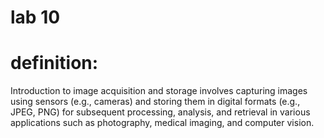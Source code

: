 # lab 10

# definition:

Introduction to image acquisition and storage involves capturing images using sensors (e.g., cameras) and storing them in digital formats (e.g., JPEG, PNG) for subsequent processing, analysis, and retrieval in various applications such as photography, medical imaging, and computer vision.
